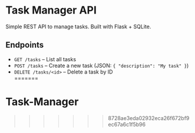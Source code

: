 # Task Manager API

Simple REST API to manage tasks. Built with Flask + SQLite.

## Endpoints

- `GET /tasks` – List all tasks  
- `POST /tasks` – Create a new task (JSON: `{ "description": "My task" }`)  
- `DELETE /tasks/<id>` – Delete a task by ID  
=======
# Task-Manager
>>>>>>> 8728ae3eda02932eca26f672bf9ec67a6c1f5b96
